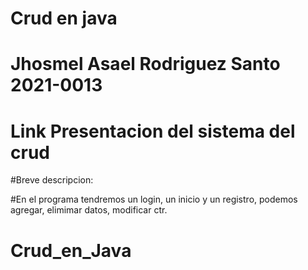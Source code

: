 # Crud en java

# Jhosmel Asael Rodriguez Santo 2021-0013

# Link Presentacion del sistema del crud 

#Breve descripcion:

#En el programa tendremos un login, un inicio y un registro, podemos agregar, elimimar datos, modificar ctr.
# Crud_en_Java
